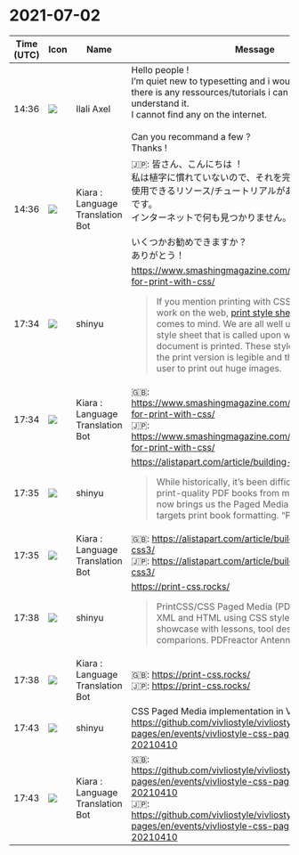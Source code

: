 # 2021-07-02

|Time (UTC)|Icon|Name|Message|
|---|---|---|---|
|14:36|![](https://avatars.slack-edge.com/2021-04-21/1982251095109_c69e3ea61efd2a108df4_72.jpg)|Ilali Axel|Hello people !<br>I’m quiet new to typesetting and i would like to know if there is any ressources/tutorials i can use to fully understand it.<br>I cannot find any on the internet.<br><br>Can you recommand a few ?<br>Thanks !|
|14:36|![](https://avatars.slack-edge.com/2021-03-01/1807880975282_5c8ad89e782096649baa_72.png)|Kiara : Language Translation Bot|🇯🇵: 皆さん、こんにちは ！<br>私は植字に慣れていないので、それを完全に理解するために使用できるリソース/チュートリアルがあるかどうか知りたいです。<br>インターネットで何も見つかりません。<br><br>いくつかお勧めできますか？<br>ありがとう！|
|17:34|![](https://avatars.slack-edge.com/2018-04-27/354445776386_e258f5ed5ba887b08668_72.jpg)|shinyu|<https://www.smashingmagazine.com/2015/01/designing-for-print-with-css/><br><blockquote>If you mention printing with CSS to many people who work on the web, [print style sheets](<https://www.smashingmagazine.com/2013/03/08/tips-and-tricks-for-print-style-sheets/>) are the use that comes to mind. We are all well used to creating a style sheet that is called upon when a web document is printed. These style sheets ensure that the print version is legible and that we don’t cause a user to print out huge images.</blockquote>|
|17:34|![](https://avatars.slack-edge.com/2021-03-01/1807880975282_5c8ad89e782096649baa_72.png)|Kiara : Language Translation Bot|🇬🇧: <https://www.smashingmagazine.com/2015/01/designing-for-print-with-css/><br>🇯🇵: <https://www.smashingmagazine.com/2015/01/designing-for-print-with-css/>|
|17:35|![](https://avatars.slack-edge.com/2018-04-27/354445776386_e258f5ed5ba887b08668_72.jpg)|shinyu|<https://alistapart.com/article/building-books-with-css3/><br><blockquote>While historically, it’s been difficult at best to create print-quality PDF books from markup alone, CSS3 now brings us the Paged Media Module, which targets print book formatting. “Pag…</blockquote>|
|17:35|![](https://avatars.slack-edge.com/2021-03-01/1807880975282_5c8ad89e782096649baa_72.png)|Kiara : Language Translation Bot|🇬🇧: <https://alistapart.com/article/building-books-with-css3/><br>🇯🇵: <https://alistapart.com/article/building-books-with-css3/>|
|17:38|![](https://avatars.slack-edge.com/2018-04-27/354445776386_e258f5ed5ba887b08668_72.jpg)|shinyu|<https://print-css.rocks/><br><blockquote>PrintCSS/CSS Paged Media (PDF generation from XML and HTML using CSS stylesheets) tutorial and showcase with lessons, tool descriptions and comparions. PDFreactor Antennahouse PrinceXML</blockquote>|
|17:38|![](https://avatars.slack-edge.com/2021-03-01/1807880975282_5c8ad89e782096649baa_72.png)|Kiara : Language Translation Bot|🇬🇧: <https://print-css.rocks/><br>🇯🇵: <https://print-css.rocks/>|
|17:43|![](https://avatars.slack-edge.com/2018-04-27/354445776386_e258f5ed5ba887b08668_72.jpg)|shinyu|CSS Paged Media implementation in Vivliostyle.js<br><https://github.com/vivliostyle/vivliostyle_doc/tree/gh-pages/en/events/vivliostyle-css-paged-media-20210410>|
|17:43|![](https://avatars.slack-edge.com/2021-03-01/1807880975282_5c8ad89e782096649baa_72.png)|Kiara : Language Translation Bot|🇬🇧: <https://github.com/vivliostyle/vivliostyle_doc/tree/gh-pages/en/events/vivliostyle-css-paged-media-20210410><br>🇯🇵: <https://github.com/vivliostyle/vivliostyle_doc/tree/gh-pages/en/events/vivliostyle-css-paged-media-20210410>|
